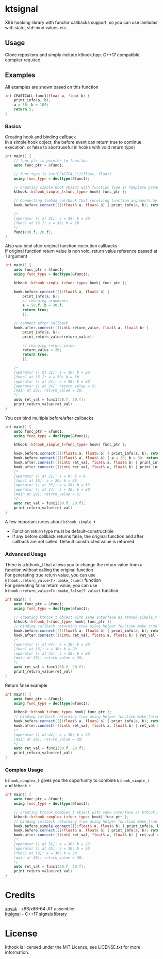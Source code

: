 # ktsignal

X86 hooking library with functor callbacks support, so you can use lambdas with state, std::bind values etc...

## Usage

Clone repository and simply include kthook.hpp. C++17 compatible compiler required

## Examples

All examples are shown based on this function

```cpp
int CFASTCALL func1(float a, float b) {
    print_info(a, b);
    a = 50; b = 100;
    return 5;
}
```

### Basics

Creating hook and binding callback \
In a simple hook object, the before event can return true to continue execution, or false to abort(useful in hooks with void return type)

```cpp
int main() {
    // func_ptr is pointer to function
    auto func_ptr = &func1;

    // func_type is int(CFASTCALL*)(float, float)
    using func_type = decltype(&func1);

    // Creating simple hook object with function type is template parameter and function pointer in constructor
    kthook::kthook_simple_t<func_type> hook{ func_ptr };

    // Connecting lambda callback that receiving function arguments by references
    hook.before.connect([](float& a, float& b) { print_info(a, b); return true; });

    /*
    [operator () at 31]: a = 30; b = 20
    [func1 at 16 ]: a = 30; b = 20
    */
    func1(30.f, 20.f);
}
```

Also you bind after original function execution callbacks \
If original function return value is non void, return value reference passed at 1 argument

```cpp
int main() {
    auto func_ptr = &func1;
    using func_type = decltype(&func1);

    kthook::kthook_simple_t<func_type> hook{ func_ptr };

    hook.before.connect([](float& a, float& b) { 
        print_info(a, b);
        // changing arguments
        a = 50.f, b = 30.f; 
        return true;
        });

    // connect after callback
    hook.after.connect([](int& return_value, float& a, float& b) {
        print_info(a, b);
        print_return_value(return_value);

        // changing return_value
        return_value = 20;
        return true;
        });

    /*
    [operator () at 31]: a = 30; b = 20
    [func1 at 16 ]: a = 50; b = 30
    [operator () at 34]: a = 50; b = 30
    [operator () at 34]: return_value = 5;
    [main at 20]: return_value = 20;
    */
    auto ret_val = func1(30.f, 20.f);
    print_return_value(ret_val)
}
```

You can bind multiple before/after callbacks

```cpp
int main() {
    auto func_ptr = &func1;
    using func_type = decltype(&func1);

    kthook::kthook_simple_t<func_type> hook{ func_ptr };

    hook.before.connect([](float& a, float& b) { print_info(a, b); return true; });
    hook.before.connect([](float& a, float& b) { a = 20; b = 30; return true; });
    hook.after.connect([](int& ret_val, float& a, float& b) { print_info(a, b); });
    hook.after.connect([](int& ret_val, float& a, float& b) { print_info(a, b); });
    /*
    [operator () at 31]: a = 0; b = 0
    [func1 at 16]: a = 20; b = 30
    [operator () at 33]: a = 20; b = 30
    [operator () at 34]: a = 20; b = 30
    [main at 20]: return_value = 5;
    */
    auto ret_val = func1(30.f, 20.f);
    print_return_value(ret_val)
}
```

A few important notes about `kthook_simple_t`
- Function return type must be default-constructible
- If any before callback returns false, the original function and after callback are not called. Default constructed value is returned

### Advanced Usage

There is a kthook_t that allows you to change the return value from a function without calling the original function \
For generating true return value, you can use `kthook::return_value<T>::make_true()` function \
For generating false return value, you can use `kthook::return_value<T>::make_false(T value)` function

```cpp
int main() {
    auto func_ptr = &func1;
    using func_type = decltype(&func1);

    // creating kthook_t object with same interface as kthook_simple_t
    kthook::kthook_t<func_type> hook{ func_ptr };
    // binding callback returning true using helper function make_true
    hook.before.connect([](float& a, float& b) { print_info(a, b); return kthook::return_value<int>::make_true(); });
    hook.after.connect([](int& ret_val, float& a, float& b) { ret_val = 20; print_info(a, b); });
    /*
    [operator () at 44]: a = 30; b = 20
    [func1 at 16]: a = 30; b = 20
    [operator () at 45]: a = 30; b = 20
    [main at 20]: return_value = 20;
    */
    auto ret_val = func1(30.f, 20.f);
    print_return_value(ret_val)
}
```

Return false example

```cpp
int main() {
    auto func_ptr = &func1;
    using func_type = decltype(&func1);

    kthook::kthook_t<func_type> hook{ func_ptr };
    // binding callback returning true using helper function make_false
    hook.before.connect([](float& a, float& b) { print_info(a, b); return kthook::return_value<int>::make_false(20); });
    hook.after.connect([](int& ret_val, float& a, float& b) { ret_val = 20; print_info(a, b); });
    /*
    [operator () at 44]: a = 30; b = 20
    [main at 20]: return_value = 20;
    */
    auto ret_val = func1(30.f, 20.f);
    print_return_value(ret_val)
}
```

### Complex Usage

`kthook_complex_t` gives you the opportunity to combine `kthook_simple_t` and `kthook_t`

```cpp
int main() {
    auto func_ptr = &func1;
    using func_type = decltype(&func1);

    // creating kthook_complex_t object with same interface as kthook_simple_t
    kthook::kthook_complex_t<func_type> hook{ func_ptr };
    // binding callback returning true using helper function make_true
    hook.before_simple.connect([](float& a, float& b) { print_info(a, b); return true; });
    hook.before.connect([](float& a, float& b) { print_info(a, b); return kthook::return_value<int>::make_true(); });
    hook.after.connect([](int& ret_val, float& a, float& b) { ret_val = 20; print_info(a, b); });
    /*
    [operator () at 31]: a = 30; b = 20
    [operator () at 45]: a = 30; b = 20
    [func1 at 16]: a = 30; b = 20
    [main at 20]: return_value = 20;
    */
    auto ret_val = func1(30.f, 20.f);
    print_return_value(ret_val)
}
```

# Credits

[xbyak](https://github.com/herumi/xbyak) - x86/x86-64 JIT assembler \
[ktsignal](https://github.com/KiN4StAt/ktsignal) - C++17 signals library
# License

kthook is licensed under the MIT License, see LICENSE.txt for more information.